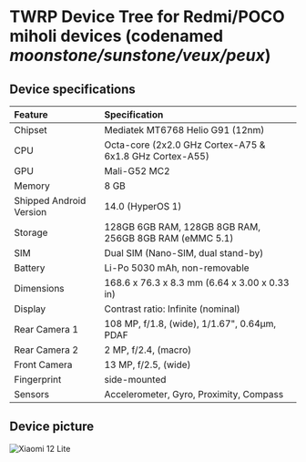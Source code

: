 #  TWRP Device Tree for Redmi/POCO miholi devices (codenamed _moonstone/sunstone/veux/peux_)

## Device specifications

| Feature                 | Specification                                                                  |
| :---------------------- | :------------------------------------------------------------------------------|
| Chipset                 | Mediatek MT6768 Helio G91 (12nm)                                               |
| CPU                     | Octa-core (2x2.0 GHz Cortex-A75 & 6x1.8 GHz Cortex-A55)                        |
| GPU                     | Mali-G52 MC2                                                                   |
| Memory                  | 8 GB                                                                           |
| Shipped Android Version | 14.0 (HyperOS 1)                                                               |
| Storage                 | 128GB 6GB RAM, 128GB 8GB RAM, 256GB 8GB RAM (eMMC 5.1)                         |
| SIM                     | Dual SIM (Nano-SIM, dual stand-by)                                             |
| Battery                 | Li-Po 5030 mAh, non-removable                                                  |
| Dimensions              | 168.6 x 76.3 x 8.3 mm (6.64 x 3.00 x 0.33 in)                                  |
| Display                 | Contrast ratio: Infinite (nominal)                                             |
| Rear Camera 1           | 108 MP, f/1.8, (wide), 1/1.67", 0.64µm, PDAF                                   |
| Rear Camera 2           | 2 MP, f/2.4, (macro)                                                           |
| Front Camera            | 13 MP, f/2.5, (wide)                                                           |
| Fingerprint             | side-mounted                                                                   |
| Sensors                 | Accelerometer, Gyro, Proximity, Compass                                        |

## Device picture

![Xiaomi 12 Lite ](![image](https://github.com/devs-moon/device_xiaomi_moon-twrp/assets/76810719/e5e245e7-ff8e-410d-ae49-740e0a45233c)
)
